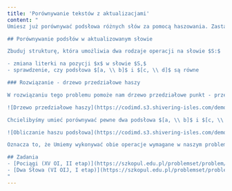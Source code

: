 ```yaml
---
title: 'Porównywanie tekstów z aktualizacjami'
content: "
Umiesz już porównywać podsłowa różnych słów za pomocą haszowania. Zastanówmy się, co zrobić w przypadku, gdy nasze słowo ulega zmianom w trakcie działania programu. Po każdej zmianie należałoby liczyć wszystkie hasze od nowa. Gdyby każda zmiana dotyczyła pierwszej literki słowa o długości $n,$ uaktualnienie zajęłoby $O(n \\cdot q)$ czasu, gdzie $q$ to liczba zmian. Nie możemy sobie pozwolić na pisanie tak wolnych algorytmów. W celu przyspieszenia obliczeń użyjemy drzewa przedziałowego punkt – przedział. Jeśli nie umiesz go jeszcze implementować, przeczytaj nasz artykuł na ten temat, a potem tutaj wróć.

## Porównywanie podsłów w aktualizowanym słowie

Zbuduj strukturę, która umożliwia dwa rodzaje operacji na słowie $S:$

- zmiana literki na pozycji $x$ w słowie $S,$
- sprawdzenie, czy podsłowa $[a, \\ b]$ i $[c, \\ d]$ są równe

### Rozwiązanie - drzewo przedziałowe haszy

W rozwiązaniu tego problemu pomoże nam drzewo przedziałowe punkt - przedział. Na początku do $i$-tej pozycji za pomocą funkcji insert wrzucimy wartość $p^i \\cdot S[i].$ W każdym wierzchołku drzewa będziemy trzymać sumę tych wartości na przedziale, który on obejmuje. Zauważmy, że po zmianie literki na danej pozycji będziemy mogli w każdej chwili zaktualizować całą strukturę w $O(log \\ n).$

![Drzewo przedziałowe haszy](https://codimd.s3.shivering-isles.com/demo/uploads/upload_b2fe9fce1cb96b7c1f6e69a4daff73cd.png)

Chcielibyśmy umieć porównywać pewne dwa podsłowa $[a, \\ b]$ i $[c, \\ d].$ Umiemy policzyć sumę na dowolnym przedziale w $O (log \\ n),$ używając funkcji querry drzewa przedziałowego. Żeby otrzymać hasz podsłowa $[a, \\ b]$ musimy jeszcze tylko przemnożyć sumę na tym przedziale przez $p^{-a}.$

![Obliczanie haszu podsłowa](https://codimd.s3.shivering-isles.com/demo/uploads/upload_1b70b95b0a1f4477c5dd050416a0f0ab.png)

Oznacza to, że Umiemy wykonywać obie operacje wymagane w naszym problemie w czasie $O(log \\ n).$ W takim razie wykonanie $q$ takich operacji zajmie nam jedynie $O(q \\cdot log \\ n)$ czasu i $O(n \\cdot log \\ n)$ pamięci. To rozwiązanie jest świetnym przykładem na to, jak łącząc zupełnie różne techniki, takie jak haszowanie i drzewo przedziałowe, można uzyskiwać śliczne rozwiązania trudniejszych problemów.

## Zadania
- [Pociągi (XV OI, II etap)](https://szkopul.edu.pl/problemset/problem/_aNlLfqZBTY6FRf2_IGScTLn/site/?key=statement)
- [Dwa Słowa (VI OIJ, I etap)](https://szkopul.edu.pl/problemset/problem/2fqB1cn-a3xJdgxAuOJPE3Lj/site/?key=statement)
"
---
```

